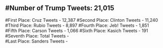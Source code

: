#Number of Trump Tweets: 21,015
---
#First Place: Cruz Tweets - 12,387
#Second Place: Clinton Tweets - 11,240
#Third Place: Rubio Tweets - 8,897
#Fourth Place: Jeb! Tweets - 1,851
#Fifth Place: Carson Tweets - 1,066
#Sixth Place: Kasich Tweets - 191
#Seventh Place: Total Tweets -  
#Last Place: Sanders Tweets - 
